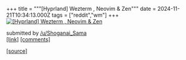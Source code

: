 +++
title = """[Hyprland] Wezterm , Neovim & Zen"""
date = 2024-11-21T10:34:13.000Z
tags = ["reddit","wm"]
+++
[![[Hyprland] Wezterm , Neovim & Zen](https://b.thumbs.redditmedia.com/pvJQTSA9MbI_xeyk9TpTuBN46uOl-_XBuSOrbss5HIc.jpg "[Hyprland] Wezterm , Neovim & Zen")](https://www.reddit.com/r/unixporn/comments/1gwdb3f/hyprland_wezterm_neovim_zen/)

submitted by [/u/Shoganai\_Sama](https://www.reddit.com/user/Shoganai_Sama)  
[\[link\]](https://www.reddit.com/gallery/1gwdb3f) [\[comments\]](https://www.reddit.com/r/unixporn/comments/1gwdb3f/hyprland_wezterm_neovim_zen/)

[[source]](https://www.reddit.com/r/unixporn/comments/1gwdb3f/hyprland_wezterm_neovim_zen/)
